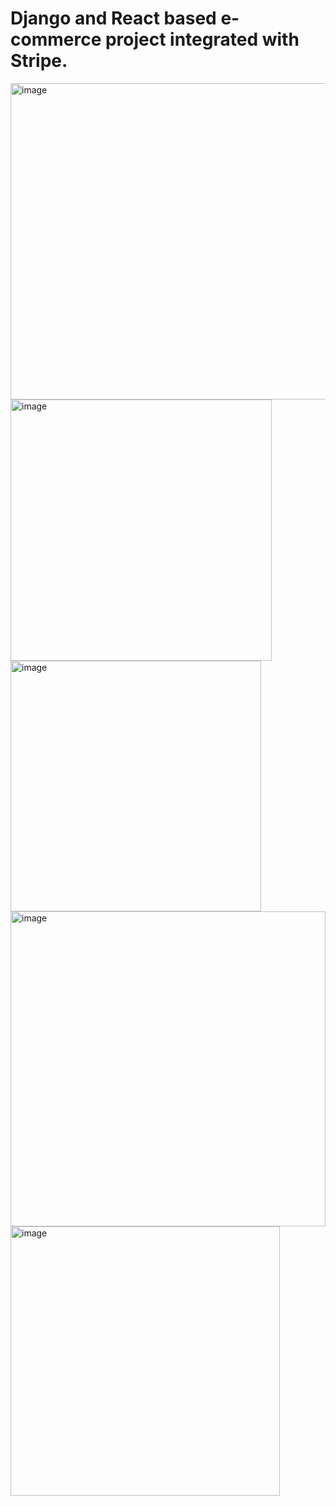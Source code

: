# Django and React based e-commerce project integrated with Stripe.
<img width="506" alt="image" src="https://user-images.githubusercontent.com/56380303/178677451-5db3c580-ee46-4962-9d0b-c5b3a4ba4035.png">
<img width="418" alt="image" src="https://user-images.githubusercontent.com/56380303/178677493-96623d66-cb21-41f5-99c5-7a8132212a08.png">
<img width="401" alt="image" src="https://user-images.githubusercontent.com/56380303/178677582-2a842e84-2c4d-41a0-8963-0ed09a438a10.png">
<img width="504" alt="image" src="https://user-images.githubusercontent.com/56380303/178677359-ec6bc1c5-d646-4625-ab87-f116e6a965e3.png">
<img width="431" alt="image" src="https://user-images.githubusercontent.com/56380303/178677290-d0d67963-ba87-494b-8d58-fd426dad2aab.png">
